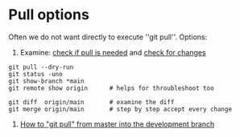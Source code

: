 # Pull options

Often we do not want directly to execute ''git pull''. Options:

1. Examine:
   [check if pull is needed](https://stackoverflow.com/questions/3258243/check-if-pull-needed-in-git/3278427) and
   [check for changes](https://stackoverflow.com/questions/2514270/how-to-check-for-changes-on-remote-origin-git-repository)

```shell
git pull --dry-run
git status -uno
git show-branch *main
git remote show origin      # helps for throubleshoot too

git diff  origin/main       # examine the diff
git merge origin/main       # step by step accept every change 
```

1. [How to "git pull" from master into the development branch](https://stackoverflow.com/questions/20101994/how-to-git-pull-from-master-into-the-development-branch)
